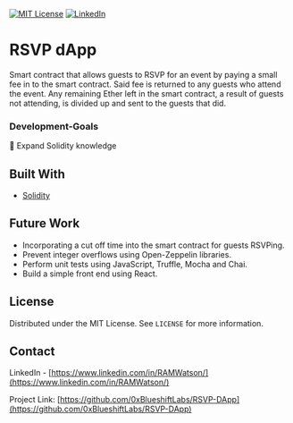 



[![MIT License][license-shield]][license-url]
[![LinkedIn][linkedin-shield]][linkedin-url]

# RSVP dApp


Smart contract that allows guests to RSVP for an event by paying a small fee in to the smart contract. Said fee is returned to any guests who attend the event. Any remaining Ether left in the smart contract, a result of guests not attending, is divided up and sent to the guests that did.







### Development-Goals

🤖 Expand Solidity knowledge






## Built With

* [Solidity](https://docs.soliditylang.org/en/v0.8.6/)

## Future Work

- Incorporating a cut off time into the smart contract for guests RSVPing.
- Prevent integer overflows using Open-Zeppelin libraries.
- Perform unit tests using JavaScript, Truffle, Mocha and Chai.
- Build a simple front end using React.



  

<!-- LICENSE -->
## License

Distributed under the MIT License. See `LICENSE` for more information.



<!-- CONTACT -->
## Contact

LinkedIn - [https://www.linkedin.com/in/RAMWatson/](https://www.linkedin.com/in/RAMWatson/)

Project Link: [https://github.com/0xBlueshiftLabs/RSVP-DApp](https://github.com/0xBlueshiftLabs/RSVP-DApp)





<!-- MARKDOWN LINKS & IMAGES -->
<!-- https://www.markdownguide.org/basic-syntax/#reference-style-links -->
[license-shield]: https://img.shields.io/github/license/othneildrew/Best-README-Template.svg?style=for-the-badge
[license-url]: https://github.com/othneildrew/Best-README-Template/blob/master/LICENSE.txt
[linkedin-shield]: https://img.shields.io/badge/-LinkedIn-black.svg?style=for-the-badge&logo=linkedin&colorB=555
[linkedin-url]: https://www.linkedin.com/in/RAMWatson/


